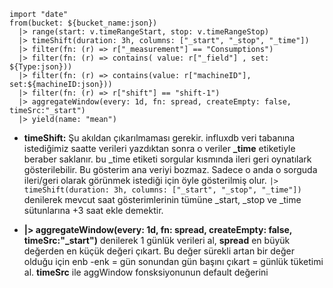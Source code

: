 ```
import "date"
from(bucket: ${bucket_name:json})
  |> range(start: v.timeRangeStart, stop: v.timeRangeStop)
  |> timeShift(duration: 3h, columns: ["_start", "_stop", "_time"])
  |> filter(fn: (r) => r["_measurement"] == "Consumptions")
  |> filter(fn: (r) => contains( value: r["_field"] , set: ${Type:json}))
  |> filter(fn: (r) => contains(value: r["machineID"], set:${machineID:json}))
  |> filter(fn: (r) => r["shift"] == "shift-1")
  |> aggregateWindow(every: 1d, fn: spread, createEmpty: false, timeSrc:"_start")
  |> yield(name: "mean")
```  

* **timeShift:** Şu akıldan çıkarılmaması gerekir. influxdb veri tabanına istediğimiz saatte verileri yazdıktan sonra o veriler **_time** etiketiyle beraber saklanır.
bu _time etiketi sorgular kısmında ileri geri oynatılark gösterilebilir. Bu gösterim ana veriyi bozmaz. Sadece o anda o sorguda ileri/geri olarak görünmek istediği için öyle gösterilmiş olur.
`|> timeShift(duration: 3h, columns: ["_start", "_stop", "_time"])` denilerek mevcut saat gösterimlerinin tümüne _start, _stop ve _time sütunlarına +3 saat ekle demektir.

* **|> aggregateWindow(every: 1d, fn: spread, createEmpty: false, timeSrc:"_start")** denilerek 1 günlük verileri al, **spread** en büyük değerden en küçük değeri çıkart. 
Bu değer sürekli artan bir değer olduğu için enb -enk = gün sonundan gün başını çıkart = günlük tüketimi al. **timeSrc** ile aggWindow fonsksiyonunun default değerini
  

